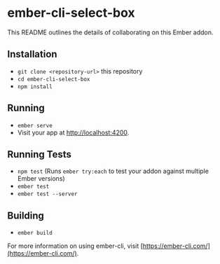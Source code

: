 # ember-cli-select-box

This README outlines the details of collaborating on this Ember addon.

## Installation

* `git clone <repository-url>` this repository
* `cd ember-cli-select-box`
* `npm install`

## Running

* `ember serve`
* Visit your app at [http://localhost:4200](http://localhost:4200).

## Running Tests

* `npm test` (Runs `ember try:each` to test your addon against multiple Ember versions)
* `ember test`
* `ember test --server`

## Building

* `ember build`

For more information on using ember-cli, visit [https://ember-cli.com/](https://ember-cli.com/).
